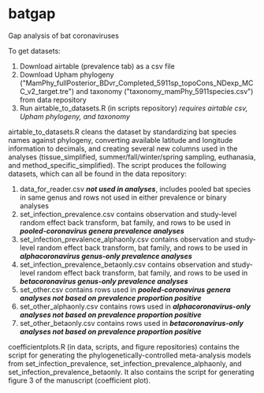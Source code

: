 # batgap
Gap analysis of bat coronaviruses

To get datasets:
1) Download airtable (prevalence tab) as a csv file
2) Download Upham phylogeny ("MamPhy_fullPosterior_BDvr_Completed_5911sp_topoCons_NDexp_MCC_v2_target.tre") and taxonomy ("taxonomy_mamPhy_5911species.csv") from data repository
3) Run airtable_to_datasets.R (in scripts repository) *requires airtable csv, Upham phylogeny, and taxonomy*

airtable_to_datasets.R cleans the dataset by standardizing bat species names against phylogeny, converting available latitude and longitude information to decimals, and creating several new columns used in the analyses (tissue_simplified, summer/fall/winter/spring sampling, euthanasia, and method_specific_simplified).
The script produces the following datasets, which can all be found in the data repository:
1) data_for_reader.csv ***not used in analyses***, includes pooled bat species in same genus and rows not used in either prevalence or binary analyses
2) set_infection_prevalence.csv contains observation and study-level random effect back transform, bat family, and rows to be used in ***pooled-coronavirus genera prevalence analyses***
3) set_infection_prevalence_alphaonly.csv contains observation and study-level random effect back transform, bat family, and rows to be used in ***alphacoronavirus genus-only prevalence analyses***
4) set_infection_prevalence_betaonly.csv contains observation and study-level random effect back transform, bat family, and rows to be used in ***betacoronavirus genus-only prevalence analyses***
5) set_other.csv contains rows used in ***pooled-coronavirus genera analyses not based on prevalence proportion positive***
6) set_other_alphaonly.csv contains rows used in ***alphacoronavirus-only analyses not based on prevalence proportion positive***
7) set_other_betaonly.csv contains rows used in ***betacoronavirus-only analyses not based on prevalence proportion positive***

coefficientplots.R (in data, scripts, and figure repositories) contains the script for generating the phylogenetically-controlled meta-analysis models from set_infection_prevalence, set_infection_prevalence_alphaonly, and set_infection_prevalence_betaonly. It also contains the script for generating figure 3 of the manuscript (coefficient plot).
